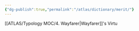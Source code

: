 ```yaml
---
{"dg-publish":true,"permalink":"/atlas/dictionary/merit/"}
---
```



[[ATLAS/Typology MOC/4. Wayfarer\|Wayfarer]]'s Virtu
